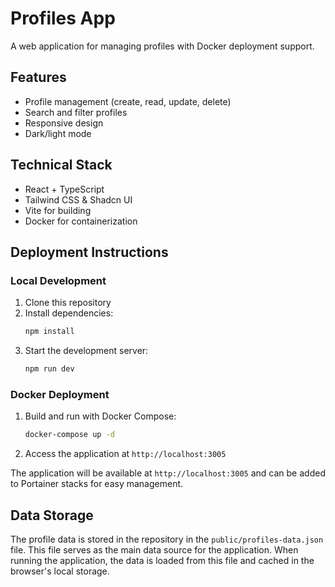 
# Profiles App

A web application for managing profiles with Docker deployment support.

## Features

- Profile management (create, read, update, delete)
- Search and filter profiles
- Responsive design
- Dark/light mode

## Technical Stack

- React + TypeScript
- Tailwind CSS & Shadcn UI
- Vite for building
- Docker for containerization

## Deployment Instructions

### Local Development

1. Clone this repository
2. Install dependencies:
   ```bash
   npm install
   ```
3. Start the development server:
   ```bash
   npm run dev
   ```

### Docker Deployment

1. Build and run with Docker Compose:
   ```bash
   docker-compose up -d
   ```

2. Access the application at `http://localhost:3005`

The application will be available at `http://localhost:3005` and can be added to Portainer stacks for easy management.

## Data Storage

The profile data is stored in the repository in the `public/profiles-data.json` file. This file serves as the main data source for the application. When running the application, the data is loaded from this file and cached in the browser's local storage.

